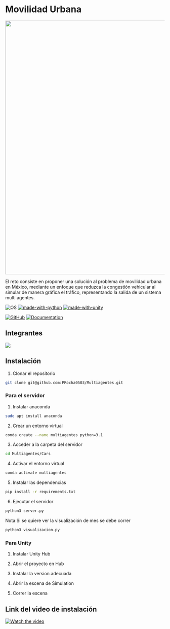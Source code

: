 # Movilidad Urbana

<div>
  <p align="center">
    <img src="https://assetstorev1-prd-cdn.unity3d.com/key-image/f65ca57a-3e3f-4e42-95d5-a11b1011c36c.jpg" width="800"> 
  </p>
</div>

El reto consiste en proponer una solución al problema de movilidad urbana en México, mediante un enfoque que reduzca la congestión vehicular al simular de manera gráfica el tráfico, representando la salida de un sistema multi agentes.

![OS](https://img.shields.io/badge/OS-Linux-red?style=flat&logo=linux)
[![made-with-python](https://img.shields.io/badge/Made%20with-Python%203.1-1f425f.svg?logo=python)](https://www.python.org/)
[![made-with-unity](https://img.shields.io/badge/Made%20with-Unity%202021.4.17f1-1f425f.svg?logo=unity)](https://unity.com/)

[![GitHub](https://img.shields.io/github/license/emalderson/ThePhish)](https://github.com/emalderson/ThePhish/blob/master/LICENSE)
[![Documentation](https://img.shields.io/badge/Documentation-complete-green.svg?style=flat)](https://github.com/emalderson/ThePhish)

## Integrantes

<a href="https://github.com/PRocha0503/Multiagentes/graphs/contributors">
  <img src="https://contrib.rocks/image?repo=PRocha0503/Multiagentes" />
</a>

## Instalación

1. Clonar el repositorio

```bash
git clone git@github.com:PRocha0503/Multiagentes.git
```

### Para el servidor

1. Instalar anaconda

```bash
sudo apt install anaconda
```

2. Crear un entorno virtual

```bash
conda create --name multiagentes python=3.1
```

3. Acceder a la carpeta del servidor

```bash
cd Multiagentes/Cars
```

4. Activar el entorno virtual

```bash
conda activate multiagentes
```

5. Instalar las dependencias

```bash
pip install -r requirements.txt
```

6. Ejecutar el servidor

```bash
python3 server.py
```

Nota:Si se quiere ver la visualización de mes se debe correr

```bash
python3 visualizacion.py
```

### Para Unity

1. Instalar Unity Hub

2. Abrir el proyecto en Hub

3. Instalar la version adecuada

4. Abrir la escena de Simulation

5. Correr la escena

## Link del video de instalación

[![Watch the video](https://img.youtube.com/vi/1Q8fG0TtPlI/maxresdefault.jpg)](https://www.youtube.com/watch?v=pGF4YNw-fNg)
